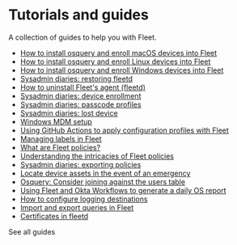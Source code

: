 # Tutorials and guides

A collection of guides to help you with Fleet.

- [How to install osquery and enroll macOS devices into Fleet](https://fleetdm.com/guides/how-to-install-osquery-and-enroll-macos-devices-into-fleet)  
- [How to install osquery and enroll Linux devices into Fleet](https://fleetdm.com/guides/how-to-install-osquery-and-enroll-linux-devices-into-fleet)  
- [How to install osquery and enroll Windows devices into Fleet](https://fleetdm.com/guides/how-to-install-osquery-and-enroll-windows-devices-into-fleet)  
- [Sysadmin diaries: restoring fleetd](https://fleetdm.com/guides/sysadmin-diaries-restoring-fleetd)  
- [How to uninstall Fleet's agent (fleetd)](https://fleetdm.com/guides/how-to-uninstall-fleetd.md)  
- [Sysadmin diaries: device enrollment](https://fleetdm.com/guides/sysadmin-diaries-device-enrollment)  
- [Sysadmin diaries: passcode profiles](https://fleetdm.com/guides/sysadmin-diaries-passcode-profiles)  
- [Sysadmin diaries: lost device](https://fleetdm.com/guides/sysadmin-diaries-lost-device)  
- [Windows MDM setup](https://fleetdm.com/guides/windows-mdm-setup)  
- [Using GitHub Actions to apply configuration profiles with Fleet](https://fleetdm.com/guides/using-github-actions-to-apply-configuration-profiles-with-fleet)  
- [Managing labels in Fleet](https://fleetdm.com/guides/managing-labels-in-fleet)  
- [What are Fleet policies?](https://fleetdm.com/securing/what-are-fleet-policies)  
- [Understanding the intricacies of Fleet policies](https://fleetdm.com/guides/understanding-the-intricacies-of-fleet-policies)  
- [Sysadmin diaries: exporting policies](https://fleetdm.com/guides/sysadmin-diaries-exporting-policies)  
- [Locate device assets in the event of an emergency](https://fleetdm.com/guides/locate-assets-with-osquery)  
- [Osquery: Consider joining against the users table](https://fleetdm.com/guides/osquery-consider-joining-against-the-users-table)  
- [Using Fleet and Okta Workflows to generate a daily OS report](https://fleetdm.com/guides/using-fleet-and-okta-workflows-to-generate-a-daily-os-report)  
- [How to configure logging destinations](https://fleetdm.com/guides/how-to-configure-logging-destinations)  
- [Import and export queries in Fleet](https://fleetdm.com/guides/import-and-export-queries-in-fleet)  
- [Certificates in fleetd](https://fleetdm.com/guides/certificates-in-fleetd)

<a style="text-decoration: none;" href="https://fleetdm.com/guides"><animated-arrow-button>See all guides</animated-arrow-button></a>

<meta name="description" value="Links to deployment tutorials and guides for using Fleet.">
<meta name="pageOrderInSection" value="300">
